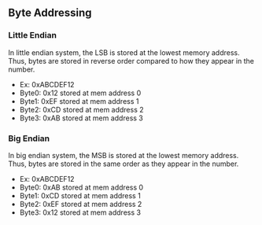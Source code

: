 ## Byte Addressing

### Little Endian

In little endian system, the LSB is stored at the lowest memory address.
Thus, bytes are stored in reverse order compared to how they appear in the number.

- Ex: 0xABCDEF12
- Byte0: 0x12 stored at mem address 0
- Byte1: 0xEF stored at mem address 1
- Byte2: 0xCD stored at mem address 2 
- Byte3: 0xAB stored at mem address 3


### Big Endian

In big endian system, the MSB is stored at the lowest memory address.
Thus, bytes are stored in the same order as they appear in the number.

- Ex: 0xABCDEF12
- Byte0: 0xAB stored at mem address 0
- Byte1: 0xCD stored at mem address 1
- Byte2: 0xEF stored at mem address 2
- Byte3: 0x12 stored at mem address 3
